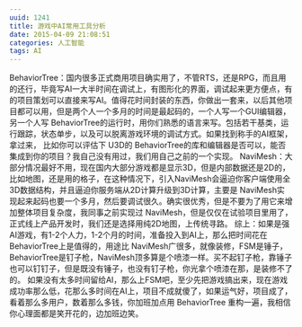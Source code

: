 ```yaml
---
uuid: 1241
title: 游戏中AI常用工具分析
date: 2015-04-09 21:08:51
categories: 人工智能
tags: AI
---
```

BehaviorTree：国内很多正式商用项目确实用了，不管RTS，还是RPG，而且用的还行，毕竟写AI一大半时间在调试上，有图形化的界面，调试起来更方便点，有的项目策划可以直接来写AI。值得花时间封装的东西，你做出一套来，以后其他项目都可以用，但是两个人一个多月的时间是最起码的，一个人写一个GUI编辑器，另一个人写
BehaviorTree的运行时，用你们熟悉的语言来写。包括若干基类，运行跟踪，状态单步，以及可以脱离游戏环境的调试方式。如果找到称手的AI框架，拿过来， 比如你可以评估下 U3D的 BehaviorTree的库和编辑器是否可以，能否集成到你的项目？我自己没有用过，我们用自己之前的一个实现。
NaviMesh：大部分情况最好不用，现在国内大部分游戏都是显示3D，但是内部数据还是2D的，比如地图，还是用的格子，在这种情况下，引入NaviMesh会逼迫你客户端使用全3D数据结构，并且逼迫你服务端从2D计算升级到3D计算，主要是 NaviMesh实现起来起码也要一个多月，然后要调试很久。确实很优秀，但是不要为了用它来增加整体项目复杂度，我同事之前实现过
NaviMesh，但是仅仅在试验项目里用了，正式线上产品开发时，我们还是选择用纯2D地图，上传统寻路。  综上：如果是强AI游戏，有1-2个人力，1-2个月的时间，准备投入到AI上，那么把时间花在 BehaviorTree上是值得的，用途比
NaviMesh广很多，就像装修，FSM是锤子，BehaviorTree是钉子枪，NaviMesh顶多算是个喷漆一样。买不起钉子枪，靠锤子也可以钉钉子，但是既没有锤子，也没有钉子枪，你光拿个喷漆在那，是装修不了的。
如果没有太多时间留给AI，那么上FSM吧，至少先把游戏搞出来，现在游戏成功率那么低，花那么多时间在AI上，项目不成就傻了，如果运气好，项目成了，看着那么多用户，数着那么多钱，你加班加点用 BehaviorTree 重构一遍，我相信你心理面都是笑开花的，边加班边笑。

